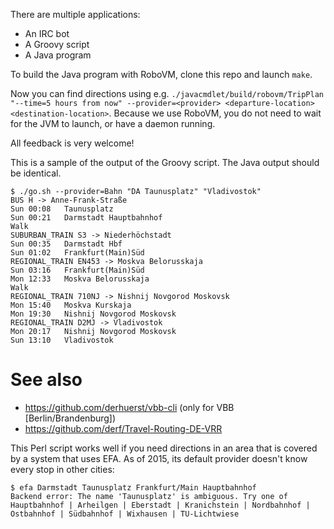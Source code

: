 There are multiple applications:

* An IRC bot
* A Groovy script
* A Java program

To build the Java program with RoboVM, clone this repo and launch `make`.

Now you can find directions using e.g. `./javacmdlet/build/robovm/TripPlan "--time=5 hours from now" --provider=<provider> <departure-location> <destination-location>`. Because we use RoboVM, you do not need to wait for the JVM to launch, or have a daemon running.

All feedback is very welcome!

This is a sample of the output of the Groovy script. The Java output should be identical.

    $ ./go.sh --provider=Bahn "DA Taunusplatz" "Vladivostok"
    BUS H -> Anne-Frank-Straße
    Sun 00:08	Taunusplatz
    Sun 00:21	Darmstadt Hauptbahnhof
    Walk
    SUBURBAN_TRAIN S3 -> Niederhöchstadt
    Sun 00:35	Darmstadt Hbf
    Sun 01:02	Frankfurt(Main)Süd
    REGIONAL_TRAIN EN453 -> Moskva Belorusskaja
    Sun 03:16	Frankfurt(Main)Süd
    Mon 12:33	Moskva Belorusskaja
    Walk
    REGIONAL_TRAIN 710NJ -> Nishnij Novgorod Moskovsk
    Mon 15:40	Moskva Kurskaja
    Mon 19:30	Nishnij Novgorod Moskovsk
    REGIONAL_TRAIN D2MJ -> Vladivostok
    Mon 20:17	Nishnij Novgorod Moskovsk
    Sun 13:10	Vladivostok

See also
========

* https://github.com/derhuerst/vbb-cli (only for VBB [Berlin/Brandenburg])
* https://github.com/derf/Travel-Routing-DE-VRR

This Perl script works well if you need directions in an area that is covered by a system that uses EFA. As of 2015, its default provider doesn't know every stop in other cities:

```
$ efa Darmstadt Taunusplatz Frankfurt/Main Hauptbahnhof 
Backend error: The name 'Taunusplatz' is ambiguous. Try one of Hauptbahnhof | Arheilgen | Eberstadt | Kranichstein | Nordbahnhof | Ostbahnhof | Südbahnhof | Wixhausen | TU-Lichtwiese
```

